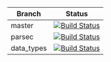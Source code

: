 
Branch | Status
---------|-----------
master | [![Build Status](https://travis-ci.org/AmpersandTarski/ampersand.svg?branch=master)](https://travis-ci.org/AmpersandTarski/ampersand)
parsec | [![Build Status](https://travis-ci.org/AmpersandTarski/ampersand.svg?branch=parsec)](https://travis-ci.org/AmpersandTarski/ampersand)
data_types | [![Build Status](https://travis-ci.org/AmpersandTarski/ampersand.svg?branch=data_types)](https://travis-ci.org/AmpersandTarski/ampersand)
